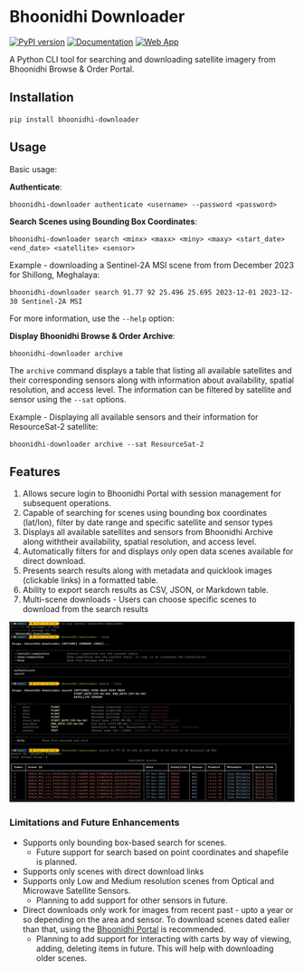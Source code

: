 # Bhoonidhi Downloader

[![PyPI version](https://badge.fury.io/py/bhoonidhi-downloader.svg)](https://badge.fury.io/py/bhoonidhi-downloader) [![Documentation](https://img.shields.io/badge/docs-MkDocs-blue.svg)](https://geovicco-dev.github.io/bhoonidhi-downloader/) [![Web App](https://img.shields.io/badge/web--app-online-brightgreen)](https://bhoonidhi-satellite-footprint-viewer.streamlit.app/)

A Python CLI tool for searching and downloading satellite imagery from Bhoonidhi Browse & Order Portal.

## Installation

```shell
pip install bhoonidhi-downloader
```

## Usage

Basic usage:

**Authenticate**:

```shell
bhoonidhi-downloader authenticate <username> --password <password>
```

**Search Scenes using Bounding Box Coordinates**:

```shell
bhoonidhi-downloader search <minx> <maxx> <miny> <maxy> <start_date> <end_date> <satellite> <sensor>
```

Example - downloading a Sentinel-2A MSI scene from from December 2023 for Shillong, Meghalaya:

```shell
bhoonidhi-downloader search 91.77 92 25.496 25.695 2023-12-01 2023-12-30 Sentinel-2A MSI
```

For more information, use the `--help` option:

**Display Bhoonidhi Browse & Order Archive**:

```shell
bhoonidhi-downloader archive
```

The `archive` command displays a table that listing all available satellites and their corresponding sensors along with information about availability, spatial resolution, and access level. The information can be filtered by satellite and sensor using the `--sat` options.

Example - Displaying all available sensors and their information for ResourceSat-2 satellite:

```shell
bhoonidhi-downloader archive --sat ResourceSat-2
```

## Features

1. Allows secure login to Bhoonidhi Portal with session management for subsequent operations.
2. Capable of searching for scenes using bounding box coordinates (lat/lon), filter by date range and specific satellite and sensor types
3. Displays all available satellites and sensors from Bhoonidhi Archive along withtheir availability, spatial resolution, and access level.
4. Automatically filters for and displays only open data scenes available for direct download.
5. Presents search results along with metadata and quicklook images (clickable links) in a formatted table.
6. Ability to export search results as CSV, JSON, or Markdown table.
7. Multi-scene downloads - Users can choose specific scenes to download from the search results

![alt text](docs/image.png)

### Limitations and Future Enhancements

- Supports only bounding box-based search for scenes.
  - Future support for search based on point coordinates and shapefile is planned.
- Supports only scenes with direct download links
- Supports only Low and Medium resolution scenes from Optical and Microwave Satellite Sensors.
  - Planning to add support for other sensors in future.
- Direct downloads only work for images from recent past - upto a year or so depending on the area and sensor. To download scenes dated ealier than that, using the [Bhoonidhi Portal](https://bhoonidhi.nrsc.gov.in/bhoonidhi/index.html#) is recommended.
  - Planning to add support for interacting with carts by way of viewing, adding, deleting items in future. This will help with downloading older scenes.
